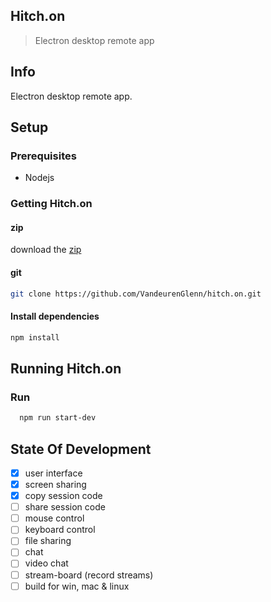 Hitch.on
--------
> Electron desktop remote app

## Info
Electron desktop remote app.
## Setup

### Prerequisites
- Nodejs

### Getting Hitch.on
#### zip
download the [zip](https://github.com//VandeurenGlenn/hitch.on/archive/master.zip)

#### git
```sh
git clone https://github.com/VandeurenGlenn/hitch.on.git
```
#### Install dependencies
```sh
npm install
```

## Running Hitch.on

### Run
```sh
  npm run start-dev
```

## State Of Development
- [x] user interface
- [x] screen sharing
- [x] copy session code
- [ ] share session code
- [ ] mouse control
- [ ] keyboard control
- [ ] file sharing
- [ ] chat
- [ ] video chat
- [ ] stream-board (record streams)
- [ ] build for win, mac & linux
